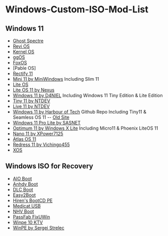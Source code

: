 # Windows-Custom-ISO-Mod-List
## Windows 11 
- [Ghost Spectre](https://www.youtube.com/@GHOSTSPECTRE)
- [Revi OS](https://revi.cc/)
- [Kernel OS](https://github.com/Velytics/KernelOS)
- [ggOS]()
- [FoxOS](https://theultimatefoxos.dev/)
- [Pable OS]
- [Rectify 11](https://github.com/Rectify11/Installer)
- [Mini 11 by MiniWindows](https://github.com/mini-windows) Including Slim 11
- [Lite OS](https://github.com/LiteWinOS)
- [Lite OS 11 by Nexus](https://nexusliteos.blogspot.com/?m=1)
- [Windows 11 by D4NIEL](https://itsd4nny.wixsite.com/home/) Including Windows 11 Tiny Edition & Lite Edition
- [Tiny 11 by NTDEV](https://archive.org/details/tiny-11_202302)
- [Live 11 by NTDEV](https://archive.org/details/live-11-mbr)
- [Windows 11 by Harbour of Tech](https://github.com/neelkalpa/InnovPerch) Github Repo Including Tiny11 & Seamless OS 11
-- [Old Site](https://harbouroftech.blogspot.com/?m=1)
- [Windows 11 Pro Lite by SASNET](https://sasnet.ovh)
- [Optimum 11 by Windows X Lite](https://windowsxlite.com/) Including Micro11 & Phoenix LiteOS 11
- [Nano 11 by XPower7125](https://xpower7125.wixsite.com/nano11)
- [Atlas OS 11](https://atlasos.net/)
- [Redress 11 by Vichingo455](https://archive.org/details/Windows10.1)
- [XOS](https://github.com/imribiy)
## Windows ISO for Recovery
- [AIO Boot](https://www.aioboot.com/en/)
- [Anhdv Boot](https://anhdvboot.com/en/)
- [DLC Boot](https://dlcboot.com/)
- [Easy2Boot](https://easy2boot.xyz/)
- [Hiren's BootCD PE](https://www.hirensbootcd.org/)
- [Medicat USB](https://medicatusb.com/)
- [NHV Boot](https://nhvboot.com/)
- [PassFab FixUWin](https://www.passfab.com/products/fix-windows.html)
- [Winpe 10 KTV](https://winpe10ktv.blogspot.com/)
- [WinPE by Sergei Strelec](https://sergeistrelec.name)
